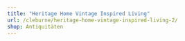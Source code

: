 ```yaml
---
title: "Heritage Home Vintage Inspired Living"
url: /cleburne/heritage-home-vintage-inspired-living-2/
shop: Antiquitäten
---
```

